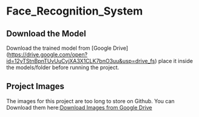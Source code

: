 # Face_Recognition_System
## Download the Model
Download the trained model from [Google Drive]
(https://drive.google.com/open?id=12yTStnBpnTUvUuCvjXA3X1CLK7bnO3uu&usp=drive_fs)
place it inside the models/folder before running the project.



## Project Images
The images for this project are too long to store on Github.
You can Download them here:[Download Images from Google Drive](https://drive.google.com/open?id=1KvcM6q0Y0KZqgjwr11LPt2Sqg5d3-yHd&usp=drive_fs)
